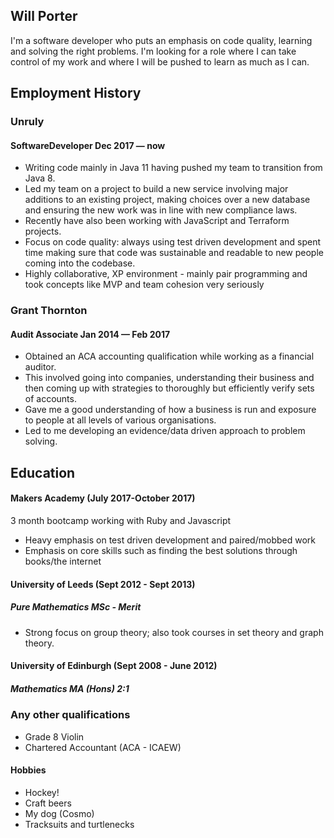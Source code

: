 ## Will Porter

I'm a software developer who puts an emphasis on code quality, learning and solving the right problems. I'm looking for a role where I can take control of my work and where I will be pushed to learn as much as I can.


## Employment History

### Unruly
#### SoftwareDeveloper Dec 2017 — now

- Writing code mainly in Java 11 having pushed my team to transition from Java 8.
- Led my team on a project to build a new service involving major additions to an existing project, making choices over a new database and ensuring the new work was in line with new compliance laws.
- Recently have also been working with JavaScript and Terraform projects.
- Focus on code quality: always using test driven development and spent time making sure that code was sustainable and readable to new people coming into the codebase.
- Highly collaborative, XP environment - mainly pair programming and took concepts like MVP and team cohesion very seriously

### Grant Thornton
#### Audit Associate Jan 2014 — Feb 2017

- Obtained an ACA accounting qualification while working as a financial auditor.
- This involved going into companies, understanding their business and then coming up with strategies to thoroughly but efficiently verify sets of accounts.
- Gave me a good understanding of how a business is run and exposure to people at all levels of various organisations.
- Led to me developing an evidence/data driven approach to problem solving.

## Education

#### Makers Academy (July 2017-October 2017)
3 month bootcamp working with Ruby and Javascript

- Heavy emphasis on test driven development and paired/mobbed work
- Emphasis on core skills such as finding the best solutions through books/the internet

#### University of Leeds (Sept 2012 - Sept 2013)

##### Pure Mathematics MSc - Merit
- Strong focus on group theory; also took courses in set theory and graph theory.

#### University of Edinburgh (Sept 2008 - June 2012)

##### Mathematics MA (Hons) 2:1


### Any other qualifications

- Grade 8 Violin
- Chartered Accountant (ACA - ICAEW)


#### Hobbies
- Hockey!
- Craft beers
- My dog (Cosmo)
- Tracksuits and turtlenecks
